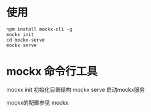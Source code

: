 
# 使用

```
npm install mockx-cli -g
mockx init
cd mockx-serve
mockx serve
```

# mockx 命令行工具

mockx init 初始化目录结构
mockx serve 启动mockx服务

mockx的配置参见 mockx
